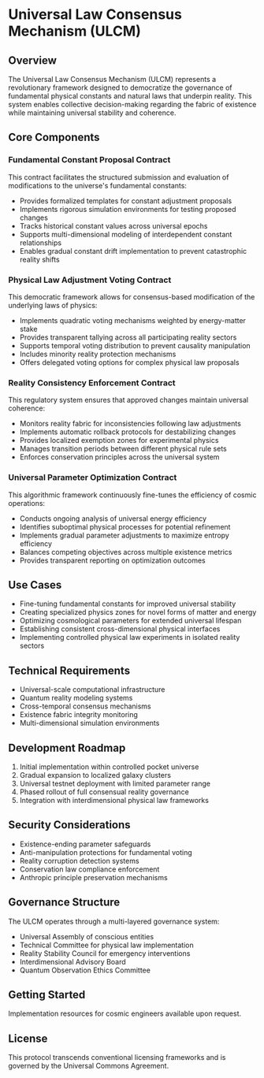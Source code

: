 # Universal Law Consensus Mechanism (ULCM)

## Overview
The Universal Law Consensus Mechanism (ULCM) represents a revolutionary framework designed to democratize the governance of fundamental physical constants and natural laws that underpin reality. This system enables collective decision-making regarding the fabric of existence while maintaining universal stability and coherence.

## Core Components

### Fundamental Constant Proposal Contract
This contract facilitates the structured submission and evaluation of modifications to the universe's fundamental constants:
- Provides formalized templates for constant adjustment proposals
- Implements rigorous simulation environments for testing proposed changes
- Tracks historical constant values across universal epochs
- Supports multi-dimensional modeling of interdependent constant relationships
- Enables gradual constant drift implementation to prevent catastrophic reality shifts

### Physical Law Adjustment Voting Contract
This democratic framework allows for consensus-based modification of the underlying laws of physics:
- Implements quadratic voting mechanisms weighted by energy-matter stake
- Provides transparent tallying across all participating reality sectors
- Supports temporal voting distribution to prevent causality manipulation
- Includes minority reality protection mechanisms
- Offers delegated voting options for complex physical law proposals

### Reality Consistency Enforcement Contract
This regulatory system ensures that approved changes maintain universal coherence:
- Monitors reality fabric for inconsistencies following law adjustments
- Implements automatic rollback protocols for destabilizing changes
- Provides localized exemption zones for experimental physics
- Manages transition periods between different physical rule sets
- Enforces conservation principles across the universal system

### Universal Parameter Optimization Contract
This algorithmic framework continuously fine-tunes the efficiency of cosmic operations:
- Conducts ongoing analysis of universal energy efficiency
- Identifies suboptimal physical processes for potential refinement
- Implements gradual parameter adjustments to maximize entropy efficiency
- Balances competing objectives across multiple existence metrics
- Provides transparent reporting on optimization outcomes

## Use Cases
- Fine-tuning fundamental constants for improved universal stability
- Creating specialized physics zones for novel forms of matter and energy
- Optimizing cosmological parameters for extended universal lifespan
- Establishing consistent cross-dimensional physical interfaces
- Implementing controlled physical law experiments in isolated reality sectors

## Technical Requirements
- Universal-scale computational infrastructure
- Quantum reality modeling systems
- Cross-temporal consensus mechanisms
- Existence fabric integrity monitoring
- Multi-dimensional simulation environments

## Development Roadmap
1. Initial implementation within controlled pocket universe
2. Gradual expansion to localized galaxy clusters
3. Universal testnet deployment with limited parameter range
4. Phased rollout of full consensual reality governance
5. Integration with interdimensional physical law frameworks

## Security Considerations
- Existence-ending parameter safeguards
- Anti-manipulation protections for fundamental voting
- Reality corruption detection systems
- Conservation law compliance enforcement
- Anthropic principle preservation mechanisms

## Governance Structure
The ULCM operates through a multi-layered governance system:
- Universal Assembly of conscious entities
- Technical Committee for physical law implementation
- Reality Stability Council for emergency interventions
- Interdimensional Advisory Board
- Quantum Observation Ethics Committee

## Getting Started
Implementation resources for cosmic engineers available upon request.

## License
This protocol transcends conventional licensing frameworks and is governed by the Universal Commons Agreement.
